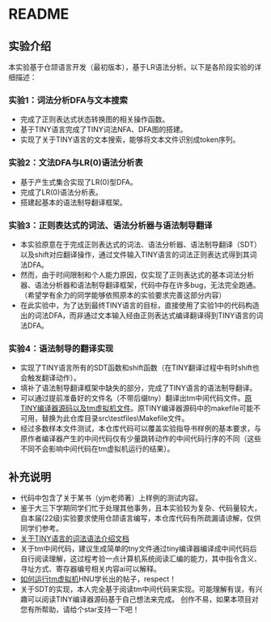 # README

## 实验介绍

本实验基于仓颉语言开发（最初版本），基于LR语法分析。以下是各阶段实验的详细描述：

### 实验1：词法分析DFA与文本搜索
- 完成了正则表达式状态转换图的相关操作函数。
- 基于TINY语言完成了TINY词法NFA、DFA图的搭建。
- 实现了关于TINY语言的文本搜索，能够将文本文件识别成token序列。

### 实验2：文法DFA与LR(0)语法分析表
- 基于产生式集合实现了LR(0)型DFA。
- 完成了LR(0)语法分析表。
- 搭建起基本的语法制导翻译框架。

### 实验3：正则表达式的词法、语法分析器与语法制导翻译
- 本实验原意在于完成正则表达式的词法、语法分析器、语法制导翻译（SDT）以及shift对应翻译操作，通过文件输入TINY语言的词法正则表达式得到其词法DFA。
- 然而，由于时间限制和个人能力原因，仅实现了正则表达式的基本词法分析器、语法分析器和语法制导翻译框架，代码中存在许多bug，无法完全跑通。（希望学有余力的同学能够依照原本的实验要求完善这部分内容）
- 在此实验中，为了达到最终TINY语言的目标，直接使用了实验1中的代码构造出的词法DFA，而非通过文本输入经由正则表达式编译翻译得到TINY语言的词法DFA。

### 实验4：语法制导的翻译实现
- 实现了TINY语言所有的SDT函数和shift函数（在TINY翻译过程中有时shift也会触发翻译动作）。
- 填补了语法制导翻译框架中缺失的部分，完成了TINY语言的语法制导翻译。
- 可以通过提前准备好的文件名（不带后缀tny）翻译出tm中间代码文件。[原TINY编译器源码以及tm虚拟机文件](https://github.com/bigconvience/BooksCode)。原TINY编译器源码中的makefile可能不可用，替换为此仓库目录src\testfiles\Makefile文件。
- 经过多数样本文件测试，本仓库代码可以覆盖实验指导书样例的基本要求，与原作者编译器产生的中间代码仅有少量跳转动作的中间代码行序的不同（这些不同不会影响中间代码在tm虚拟机运行的结果）。

## 补充说明
- 代码中包含了关于某书（yjm老师著）上样例的测试内容。
- 鉴于大三下学期同学们忙于处理其他事务，且本实验较为复杂、代码量较大，自本届(22级)实验要求使用仓颉语言编写，本仓库代码有所疏漏请谅解，仅供同学们参考。
- [关于TINY语言的词法语法介绍文档](https://wenku.baidu.com/view/1be4535101f69e3142329401.html?_wkts_=1741495761341&login_type=qzone)
- 关于tm中间代码，建议生成简单的tny文件通过tiny编译器编译成中间代码后自行阅读理解，这过程考验一点计算机系统阅读汇编的能力，其中指令含义、寻址方式、寄存器编号相关内容ai可以解释。
- [如何运行tm虚拟机](https://blog.csdn.net/yyd19981117/article/details/86695361)HNU学长出的帖子，respect！
- 关于SDT的实现，本人完全基于阅读tm中间代码来实现。可能理解有误，有兴趣可以阅读TINY编译器源码基于自己想法来完成。
创作不易，如果本项目对您有所帮助，请给个star支持一下吧！
